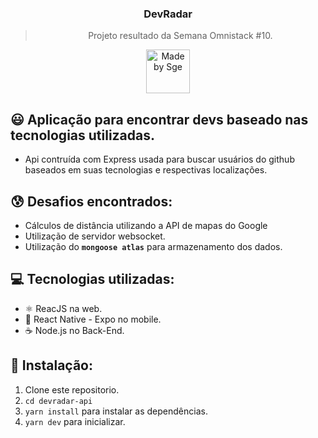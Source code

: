 <h3 align="center">
  DevRadar
</h3>

<blockquote align="center">Projeto resultado da Semana Omnistack #10.</blockquote>

<p align="center">
  <a href="http://sgeinformatica.com.br/">
    <img alt="Made by Sge" src="https://i.imgur.com/Dm7Xym9.png" width="70" heigth="20">
  </a>
</p>

## :smiley: Aplicação para encontrar devs baseado nas tecnologias utilizadas.

- Api contruída com Express usada para buscar usuários do github baseados em suas tecnologias e respectivas localizações.

## :cold_sweat: Desafios encontrados:

- Cálculos de distância utilizando a API de mapas do Google
- Utilização de servidor websocket.
- Utilização do **`mongoose atlas`** para armazenamento dos dados.

## :computer: Tecnologias utilizadas:

- ⚛️ ReacJS na web.
- :iphone: React Native - Expo no mobile.
- ☕️ Node.js no Back-End.

## :dvd: Instalação:

1. Clone este repositorio.
2. `cd devradar-api`<br />
3. `yarn install` para instalar as dependências.<br />
4. `yarn dev` para inicializar.<br />
